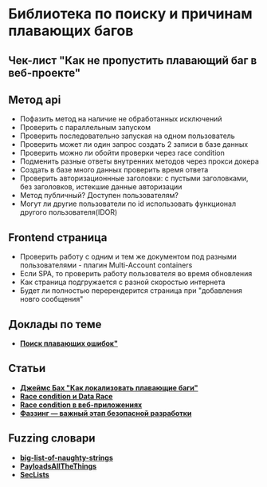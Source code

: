 # Библиотека по поиску и причинам плавающих багов

## Чек-лист "Как не пропустить плавающий баг в веб-проекте"

## Метод api

* Пофазить метод на наличие не обработанных исключений
* Проверить с параллельным запуском
* Проверить последовательно запуская на одном пользователь
* Проверить может ли один запрос создать 2 записи в базе данных
* Проверить можно ли обойти проверки через race condition
* Подменить разные ответы внутренних методов через прокси докера
* Создать в базе много данных проверить время ответа
* Проверить авторизационнные заголовки: с пустыми заголовками, без заголовков, истекшие данные авторизации
* Метод публичный? Доступен пользователям?
* Могут ли другие пользователи по id использовать функционал другого пользователя(IDOR)

## Frontend страница

* Проверить работу с одним и тем же документом под разными пользователями - плагин Multi-Account containers
* Если SPA, то проверить работу пользователя во время обновления
* Как страница подгружается с разной скоростью интернета
* Будет ли полностью перерендерится страница при "добавления новго сообщения"

## Доклады по теме

+ **[Поиск плавающих ошибок"](https://www.youtube.com/watch?v=UAnLAEQ7LjA)**

## Статьи

+ **[Джеймс Бах "Как локализовать плавающие баги"](https://www.software-testing.ru/library/testing/general-testing/2280-how-to-investigate-intermittent-problems)**
+ **[Race condition и Data Race](https://medium.com/german-gorelkin/race-8936927dba20)**
+ **[Race condition в веб-приложениях](https://bo0om.ru/race-condition-ru)**
+ **[Фаззинг — важный этап безопасной разработки](https://habr.com/ru/company/dsec/blog/450734/)**

## Fuzzing словари

+ **[big-list-of-naughty-strings](https://github.com/minimaxir/big-list-of-naughty-strings)**
+ **[PayloadsAllTheThings](https://github.com/swisskyrepo/PayloadsAllTheThings)**
+ **[SecLists](https://github.com/danielmiessler/SecLists)**
